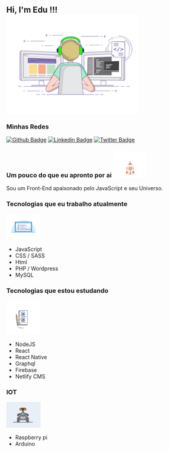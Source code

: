 <h2 style="text-aling:center;">Hi, I'm Edu !!!
  <br/>
<img src="https://raw.githubusercontent.com/eduardonk9999/eduardonk9999/master/assets/coding-freak.gif" style="max-width:100%;vertical-align: middle;" width="350" height=""> 
</h2>
  
  
<h3>Minhas Redes</h3>

[![Github Badge](https://img.shields.io/badge/-Github-000?style=flat-square&logo=Github&logoColor=white&link=https://github.com/eduardonk9999)](https://github.com/eduardonk9999)
[![Linkedin Badge](https://img.shields.io/badge/-LinkedIn-blue?style=flat-square&logo=Linkedin&logoColor=white&link=https://www.linkedin.com/in/eduardo-silva-537963160/)](https://www.linkedin.com/in/eduardo-silva-537963160/)
[![Twitter Badge](https://img.shields.io/badge/-Twitter-1ca0f1?style=flat-square&labelColor=1ca0f1&logo=twitter&logoColor=white&link=https://twitter.com/eduardo07js)](https://twitter.com/eduardo07js)


<h3>Um pouco do que eu apronto por ai <img src="https://raw.githubusercontent.com/eduardonk9999/eduardonk9999/master/assets/rocket.gif" style="max-width:100%;" width="90"> </h3>

<p>Sou um Front-End apaixonado pelo JavaScript e seu Universo.<p>

<h3> Tecnologias que eu trabalho atualmente </h3>
<img src="https://raw.githubusercontent.com/eduardonk9999/eduardonk9999/master/assets/catwork.gif" style="max-width:100%;" width="90"> 
<ul>
 <li>JavaScript</li>
<li>CSS / SASS</li>
<li>Html</li>
<li>PHP / Wordpress</li>
<li>MySQL</li>
</ul>  


<h3>Tecnologias que estou estudando 
</h3>  
<img src="https://raw.githubusercontent.com/eduardonk9999/eduardonk9999/master/assets/estudando.gif" style="max-width:100%;" width="90" height="90"> 
<ul>
  <li>NodeJS</li>
<li>React</li>
<li>React Native</li>
<li>Graphql</li>
<li>Firebase</li>
<li>Netlify CMS </li>
</ul>  

<h3>IOT  
   </h3>
   <img src="https://raw.githubusercontent.com/eduardonk9999/eduardonk9999/master/assets/wall-e.gif" style="max-width:100%;" width="90">
<ul>
  <li>Raspberry pi</li>
<li>Arduino</li>
</ul>  
